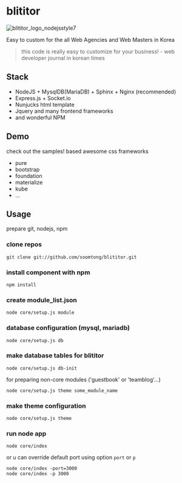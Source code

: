 blititor
========

![blititor_logo_nodejsstyle7](https://cloud.githubusercontent.com/assets/22411481/18938134/5bd7305c-8631-11e6-8415-19590e187869.png)

Easy to custom for the all Web Agencies and Web Masters in Korea

> this code is really easy to customize for your business! - web developer journal in korean times

## Stack

- NodeJS + MysqlDB(MariaDB) + Sphinx + Nginx (recommended)
- Express.js + Socket.io
- Nunjucks html template
- Jquery and many frontend frameworks
- and wonderful NPM

## Demo

check out the samples! based awesome css frameworks

- pure
- bootstrap
- foundation
- materialize
- kube
- ...

## Usage

prepare git, nodejs, npm

### clone repos

```shell
git clone git://github.com/soomtong/blititor.git
```

### install component with npm

```shell
npm install
```

### create module_list.json

```shell
node core/setup.js module
```

### database configuration (mysql, mariadb)

```shell
node core/setup.js db
```

### make database tables for blititor

```shell
node core/setup.js db-init
```

for preparing non-core modules ('guestbook' or 'teamblog'...)

```shell
node core/setup.js theme some_module_name
```

### make theme configuration

```shell
node core/setup.js theme
```

### run node app

```shell
node core/index
```

or u can override default port using option `port` or `p` 

```
node core/index -port=3000
node core/index -p 3000
```
